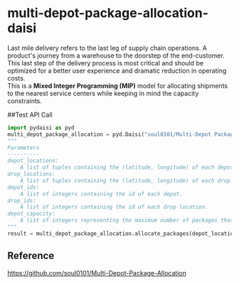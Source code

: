 # multi-depot-package-allocation-daisi
Last mile delivery refers to the last leg of supply chain operations. A product's journey from a warehouse to the doorstep of the end-customer. This last step of the delivery process is most critical and should be optimized for a better user experience and dramatic reduction in operating costs.<br/>
This is a <b>Mixed Integer Programming (MIP)</b> model for allocating shipments to the nearest service centers while keeping in mind the capacity constraints.

##Test API Call
```python
import pydaisi as pyd
multi_depot_package_allocation = pyd.Daisi("soul0101/Multi-Depot Package Allocation")
"""
Parameters
----------
depot_locations: 
    A list of tuples containing the (latitude, longitude) of each depot.
drop_locations: 
    A list of tuples containing the (latitude, longitude) of each drop location.
depot_ids: 
    A list of integers containing the id of each depot.
drop_ids: 
    A list of integers containing the id of each drop location.
depot_capacity: 
    A list of integers representing the maximum number of packages that can be allocated to each depot.
"""
result = multi_depot_package_allocation.allocate_packages(depot_locations, drop_locations, depot_ids, drop_ids, depot_capacity).value
```
## Reference
https://github.com/soul0101/Multi-Depot-Package-Allocation
